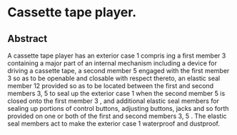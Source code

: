 # Cassette tape player.

## Abstract
A cassette tape player has an exterior case 1 compris ing a first member 3 containing a major part of an internal mechanism including a device for driving a cassette tape, a second member 5 engaged with the first member 3 so as to be openable and closable with respect thereto, an elastic seal member 12 provided so as to be located between the first and second members 3, 5 to seal up the exterior case 1 when the second member 5 is closed onto the first member 3 , and additional elastic seal members for sealing up portions of control buttons, adjusting buttons, jacks and so forth provided on one or both of the first and second members 3, 5 . The elastic seal members act to make the exterior case 1 waterproof and dustproof.